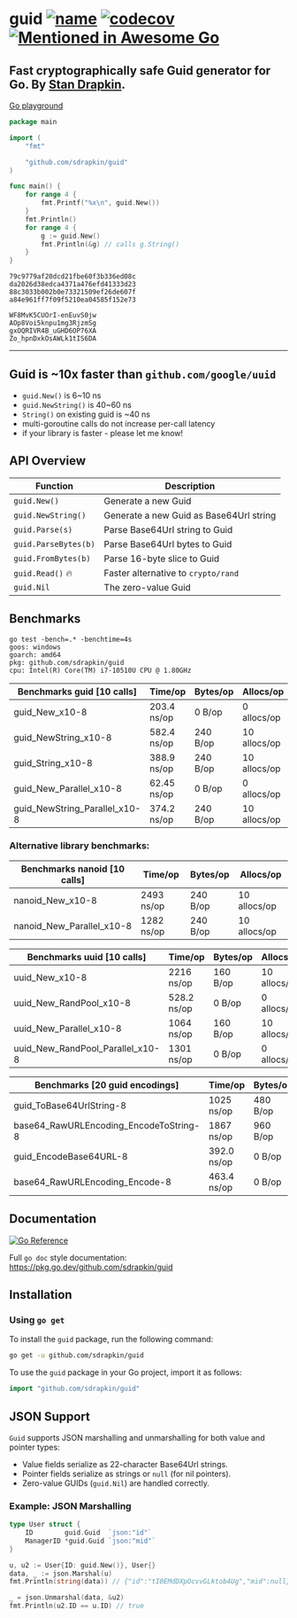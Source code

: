 # guid [![name](https://goreportcard.com/badge/github.com/sdrapkin/guid)](https://goreportcard.com/report/github.com/sdrapkin/guid) [![codecov](https://codecov.io/github/sdrapkin/guid/branch/master/graph/badge.svg?token=ARQFUQD5VP)](https://codecov.io/github/sdrapkin/guid) [![Mentioned in Awesome Go](https://awesome.re/mentioned-badge.svg)](https://github.com/avelino/awesome-go?tab=readme-ov-file#uuid) 
## Fast cryptographically safe Guid generator for Go. By [Stan Drapkin](https://github.com/sdrapkin/).

[Go playground](https://go.dev/play/p/l_Yj74HUpgl)
```go
package main

import (
	"fmt"

	"github.com/sdrapkin/guid"
)

func main() {
	for range 4 {
		fmt.Printf("%x\n", guid.New())
	}
	fmt.Println()
	for range 4 {
		g := guid.New()
		fmt.Println(&g) // calls g.String()
	}
}
```

```
79c9779af20dcd21fbe60f3b336ed08c
da2026d38edca4371a476efd41333d23
88c3033b002b0e73321509ef26de607f
a84e961ff7f09f5210ea04585f152e73

WF8MvK5CUOrI-enEuvS0jw
AOp8Voi5knpu1mg3RjzmSg
gxOQRIVR4B_uGHD6OP76XA
Zo_hpnDxkOsAWLk1tIS6DA
```
---
## Guid is ~10x faster than `github.com/google/uuid`

* `guid.New()` is  6~10 ns 
* `guid.NewString()` is 40~60 ns
* `String()` on existing guid is ~40 ns
* multi-goroutine calls do not increase per-call latency
* if your library is faster - please let me know!

## API Overview
| Function | Description |
|---|---|
| `guid.New()`         | Generate a new Guid |
| `guid.NewString()`   | Generate a new Guid as Base64Url string |
| `guid.Parse(s)`      | Parse Base64Url string to Guid |
| `guid.ParseBytes(b)` | Parse Base64Url bytes to Guid |
| `guid.FromBytes(b)`  | Parse 16-byte slice to Guid |
| `guid.Read()` 🔥       | Faster alternative to `crypto/rand` |
| `guid.Nil`           | The zero-value Guid |

## Benchmarks
```
go test -bench=.* -benchtime=4s
goos: windows
goarch: amd64
pkg: github.com/sdrapkin/guid
cpu: Intel(R) Core(TM) i7-10510U CPU @ 1.80GHz
```
| Benchmarks guid [10 calls] | Time/op | Bytes/op | Allocs/op |
|---|---|---|---|
| guid_New_x10-8                          |  203.4 ns/op  |   0 B/op |  0 allocs/op | |
| guid_NewString_x10-8                    |  582.4 ns/op  | 240 B/op | 10 allocs/op | |
| guid_String_x10-8                       |  388.9 ns/op  | 240 B/op | 10 allocs/op | |
| guid_New_Parallel_x10-8                 |  62.45 ns/op  |   0 B/op |  0 allocs/op | |
| guid_NewString_Parallel_x10-8           |  374.2 ns/op  | 240 B/op | 10 allocs/op | |

### Alternative library benchmarks:
| Benchmarks nanoid [10 calls] | Time/op | Bytes/op | Allocs/op |
|---|---|---|---|
| nanoid_New_x10-8                        | 2493 ns/op    | 240 B/op | 10 allocs/op | |
| nanoid_New_Parallel_x10-8               | 1282 ns/op    | 240 B/op | 10 allocs/op | |

| Benchmarks uuid [10 calls] | Time/op | Bytes/op | Allocs/op |
|---|---|---|---|
| uuid_New_x10-8                          |  2216 ns/op   | 160 B/op | 10 allocs/op | |
| uuid_New_RandPool_x10-8                 |  528.2 ns/op  |   0 B/op |  0 allocs/op | |
| uuid_New_Parallel_x10-8                 |  1064 ns/op   | 160 B/op | 10 allocs/op | |
| uuid_New_RandPool_Parallel_x10-8        |  1301 ns/op   |   0 B/op |  0 allocs/op | |

| Benchmarks [20 guid encodings] | Time/op | Bytes/op | Allocs/op |
|---|---|---|---|
| guid_ToBase64UrlString-8                |  1025 ns/op   | 480 B/op | 20 allocs/op | |
| base64_RawURLEncoding_EncodeToString-8  |  1867 ns/op   | 960 B/op | 40 allocs/op | |
| guid_EncodeBase64URL-8                  |  392.0 ns/op  |   0 B/op |  0 allocs/op | |
| base64_RawURLEncoding_Encode-8          |  463.4 ns/op  |   0 B/op |  0 allocs/op | |

## Documentation
 [![Go Reference](https://pkg.go.dev/badge/github.com/sdrapkin/guid.svg)](https://pkg.go.dev/github.com/sdrapkin/guid)

Full `go doc` style documentation: https://pkg.go.dev/github.com/sdrapkin/guid

## Installation
### Using `go get`

To install the `guid` package, run the following command:

```sh
go get -u github.com/sdrapkin/guid
```

To use the `guid` package in your Go project, import it as follows:

```go
import "github.com/sdrapkin/guid"
```
## JSON Support

`Guid` supports JSON marshalling and unmarshalling for both value and pointer types:

- Value fields serialize as 22-character Base64Url strings.
- Pointer fields serialize as strings or `null` (for nil pointers).
- Zero-value GUIDs (`guid.Nil`) are handled correctly.

### Example: JSON Marshalling
```go
type User struct {
	ID        guid.Guid  `json:"id"`
	ManagerID *guid.Guid `json:"mid"`
}

u, u2 := User{ID: guid.New()}, User{}
data, _ := json.Marshal(u)
fmt.Println(string(data)) // {"id":"tI0EMdDXpOcvvGLktob4Ug","mid":null}

_ = json.Unmarshal(data, &u2)
fmt.Println(u2.ID == u.ID) // true
```
